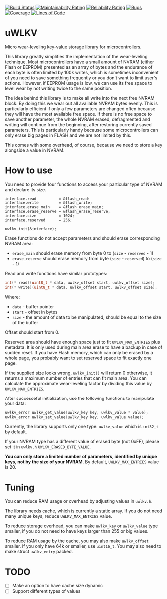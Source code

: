 [![Build Status](https://travis-ci.com/Gordon01/uWLKV.svg?branch=master)](https://travis-ci.com/Gordon01/uWLKV)
[![Maintainability Rating](https://sonarcloud.io/api/project_badges/measure?project=Gordon01_uWLKV&metric=sqale_rating)](https://sonarcloud.io/dashboard?id=Gordon01_uWLKV)
[![Reliability Rating](https://sonarcloud.io/api/project_badges/measure?project=Gordon01_uWLKV&metric=reliability_rating)](https://sonarcloud.io/dashboard?id=Gordon01_uWLKV)
[![Bugs](https://sonarcloud.io/api/project_badges/measure?project=Gordon01_uWLKV&metric=bugs)](https://sonarcloud.io/dashboard?id=Gordon01_uWLKV)
[![Coverage](https://sonarcloud.io/api/project_badges/measure?project=Gordon01_uWLKV&metric=coverage)](https://sonarcloud.io/dashboard?id=Gordon01_uWLKV)
[![Lines of Code](https://sonarcloud.io/api/project_badges/measure?project=Gordon01_uWLKV&metric=ncloc)](https://sonarcloud.io/dashboard?id=Gordon01_uWLKV)

# uWLKV
Micro wear-leveling key-value storage library for microcontrollers.

This library greatly simplifies the implementation of the wear-leveling technique. Most microcontrollers have a small amount of NVRAM (either Flash or EEPROM) presented as an array of bytes and the endurance of each byte is often limited by 100k writes, which is sometimes inconvenient of you need to save something frequently or you don't want to limit user's actions. However, if EEPROM usage is low, we can use its free space to level wear by not writing twice to the same position. 

The idea behind this library is to make all write into the next free NVRAM block. By doing this we wear out all available NVRAM bytes evenly. This is particularly efficient if only a few parameters are changed often because they will have the most available free space. If there is no free space to save another parameter, the whole NVRAM erased, defragmented and writing will continue from the beginning, after restoring currently saved parameters. This is particularly handy because some microcontrollers can only erase big pages in FLASH and we are not limited by this.

This comes with some overhead, of course, because we need to store a key alongside a value in NVRAM.

# How to use
You need to provide four functions to access your particular type of NVRAM and declare its size.

```
interface.read          = &flash_read;
interface.write         = &flash_write;
interface.erase_main    = &flash_erase_main;
interface.erase_reserve = &flash_erase_reserve;
interface.size          = 1024;
interface.reserved      = 256;

uwlkv_init(&interface);
```
Erase functions do not accept parameters and should erase corresponding NVRAM area:
* `erase_main` should erase memory from byte 0 to (`size` - `reserved` - 1)
* `erase_reserve` should erase memory from byte (`size` - `reserved`) to (`size` - 1)

Read and write functions have similar prototypes:
```CPP
int(* read)(uint8_t * data, uwlkv_offset start, uwlkv_offset size);
int(* write)(uint8_t * data, uwlkv_offset start, uwlkv_offset size);
```
Where:
* `data` - buffer pointer
* `start` - offset in bytes
* `size` - the amount of data to be manipulated, should be equal to the size of the buffer

Offset should start from 0.

Reserved area should have enough space just to fit `UWLKV_MAX_ENTRIES` plus metadata. It is only used during main area erase to have a backup in case of sudden reset. If you have Flash memory, which can only be erased by a whole page, you probably want to set reserved space to fit exactly one page.

If the supplied size looks wrong, `uwlkv_init()` will return 0 otherwise, it returns a maximum number of entries that can fit main area. You can calculate the approximate wear-leveling factor by dividing this value by `UWLKV_MAX_ENTRIES`.

After successeful initialization, use the following functions to manipulate your data:
```CPP
uwlkv_error uwlkv_get_value(uwlkv_key key, uwlkv_value * value);
uwlkv_error uwlkv_set_value(uwlkv_key key, uwlkv_value value);
```
Currently, the library supports only one type: `uwlkv_value` which is `int32_t` by default.

If your NVRAM type has a different value of erased byte (not 0xFF), please set it in `uwlkv.h` `UWLKV_ERASED_BYTE_VALUE`.

**You can only store a limited number of parameters, identified by unique keys, not by the size of your NVRAM**. By default, `UWLKV_MAX_ENTRIES` value is 20.

# Tuning
You can reduce RAM usage or overhead by adjusting values in `uwlkv.h`.

The library needs cache, which is currently a static array. If you do not need many unique keys, reduce `UWLKV_MAX_ENTRIES` value. 

To reduce storage overhead, you can make `uwlkv_key` or `uwlkv_value` type smaller, if you do not need to have keys larger than 255 or big values.

To reduce RAM usage by the cache, you may also make `uwlkv_offset` smaller. If you only have 64k or smaller, use `uint16_t`. You may also need to make struct `uwlkv_entry` packed.

# TODO
- [ ] Make an option to have cache size dynamic
- [ ] Support different types of values
